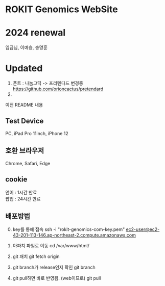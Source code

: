 # ROKIT Genomics WebSite
# 2024 renewal
임금님, 이예승, 송명훈

# Updated
1. 폰트 : 나눔고딕 -> 프리텐다드 변경중 https://github.com/orioncactus/pretendard
2. 

이전 README 내용
## Test Device
PC, iPad Pro 11inch, iPhone 12
## 호환 브라우저
Chrome, Safari, Edge
## cookie
언어 : 1시간 만료</br>
팝업 : 24시간 만료

## 배포방법
0. key를 통해 접속
ssh -i "rokit-genomics-com-key.pem" ec2-user@ec2-43-201-113-146.ap-northeast-2.compute.amazonaws.com

1. 아파치 파일로 이동 
cd /var/www/html/

2. git 패치
git fetch origin

3. git branch가 release인지 확인
git branch

4. git pull하면 바로 반영됨. (web이므로)
git pull
